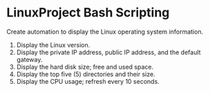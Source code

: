 # LinuxProject Bash Scripting
Create automation to display the Linux operating system information.
1. Display the Linux version.
2. Display the private IP address, public IP address, and the default
gateway.
3. Display the hard disk size; free and used space.
4. Display the top five (5) directories and their size.
5. Display the CPU usage; refresh every 10 seconds.
